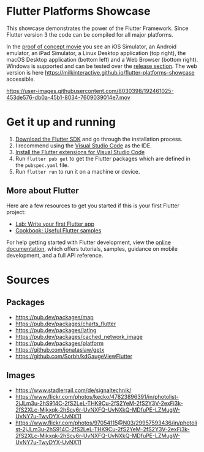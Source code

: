 # Flutter Platforms Showcase

This showcase demonstrates the power of the Flutter Framework. Since Flutter version 3 the code can be compiled for all major platforms.

In the [proof of concept movie](https://user-images.githubusercontent.com/8030398/192461025-453de576-db0a-45b1-8034-7609039014e7.mov) you see an iOS Simulator, an Android emulator, an iPad Simulator, a Linux Desktop application (top right), the macOS Desktop application (bottom left) and a Web Browser (bottom right). Windows is supported and can be tested over the [release section](https://github.com/milkinteractive/flutter-platforms-showcase/releases/). The web version is here https://milkinteractive.github.io/flutter-platforms-showcase accessible.

https://user-images.githubusercontent.com/8030398/192461025-453de576-db0a-45b1-8034-7609039014e7.mov

# Get it up and running

1. [Download the Flutter SDK](https://docs.flutter.dev/get-started/install) and go through the installation process.
2. I recommend using the [Visual Studio Code](https://code.visualstudio.com/) as the IDE.
3. [Install the Flutter extensions for Visual Studio Code](https://docs.flutter.dev/development/tools/vs-code)
4. Run `flutter pub get` to get the Flutter packages which are defined in the `pubspec.yaml` file.
5. Run `flutter run` to run it on a machine or device.


## More about Flutter

Here are a few resources to get you started if this is your first Flutter project:

- [Lab: Write your first Flutter app](https://docs.flutter.dev/get-started/codelab)
- [Cookbook: Useful Flutter samples](https://docs.flutter.dev/cookbook)

For help getting started with Flutter development, view the
[online documentation](https://docs.flutter.dev/), which offers tutorials,
samples, guidance on mobile development, and a full API reference.

# Sources

## Packages
- https://pub.dev/packages/map
- https://pub.dev/packages/charts_flutter
- https://pub.dev/packages/latlng
- https://pub.dev/packages/cached_network_image
- https://pub.dev/packages/platform
- https://github.com/jonataslaw/getx
- https://github.com/Sorbh/kdGaugeViewFlutter

## Images
- https://www.stadlerrail.com/de/signaltechnik/
- https://www.flickr.com/photos/kecko/47823896391/in/photolist-2jJLm3u-2hS914C-2fS2LeL-THK9Cu-2fS2YeM-2fS2Y3V-2exFi3k-2fS2XLc-Mjkxqk-2hScy6r-UvNXFQ-UvNXkQ-MDfuPE-LZMugW-UvNY7u-TwyDYX-UvNX11
- https://www.flickr.com/photos/97054115@N03/29957593436/in/photolist-2jJLm3u-2hS914C-2fS2LeL-THK9Cu-2fS2YeM-2fS2Y3V-2exFi3k-2fS2XLc-Mjkxqk-2hScy6r-UvNXFQ-UvNXkQ-MDfuPE-LZMugW-UvNY7u-TwyDYX-UvNX11
